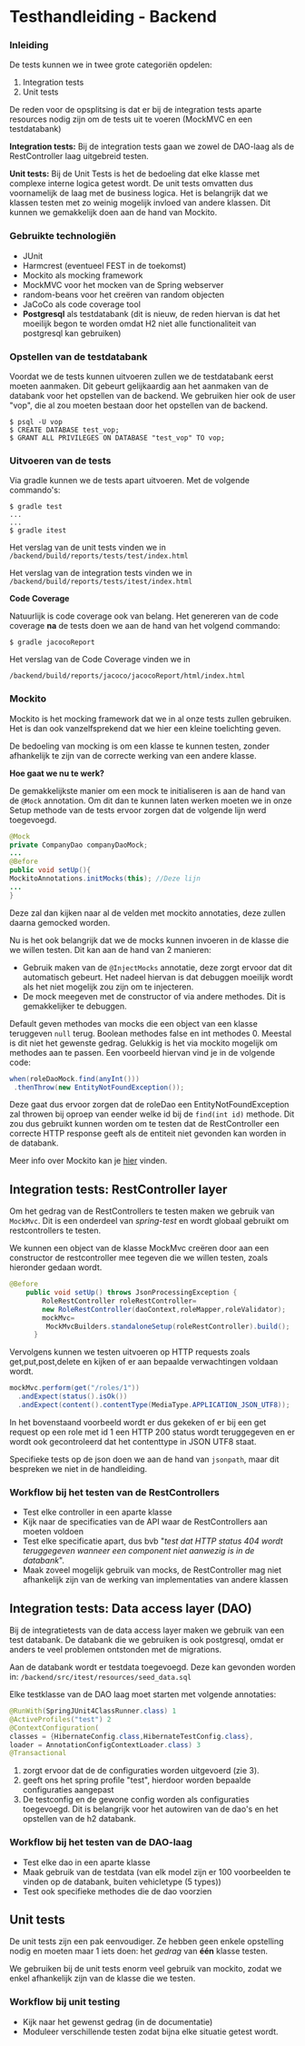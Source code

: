 # Testhandleiding - Backend

### Inleiding

De tests kunnen we in twee grote categoriën opdelen:
1. Integration tests
2. Unit tests

De reden voor de opsplitsing is dat er bij de integration tests aparte resources nodig zijn om de tests uit te voeren (MockMVC en een testdatabank)

**Integration tests:** Bij de integration tests gaan we zowel de DAO-laag als de RestController laag uitgebreid testen.

**Unit tests:** Bij de Unit Tests is het de bedoeling dat elke klasse met complexe interne logica getest wordt. De unit tests omvatten dus voornamelijk de laag met de business logica. Het is belangrijk dat we klassen testen met zo weinig mogelijk invloed van andere klassen. Dit kunnen we gemakkelijk doen aan de hand van Mockito.

### Gebruikte technologiën
- JUnit
- Harmcrest (eventueel FEST in de toekomst)
- Mockito als mocking framework
- MockMVC voor het mocken van de Spring webserver
- random-beans voor het creëren van random objecten
- JaCoCo als code coverage tool
- **Postgresql** als testdatabank (dit is nieuw, de reden hiervan is dat het moeilijk begon te worden omdat H2 niet alle functionaliteit van postgresql kan gebruiken)

### Opstellen van de testdatabank

Voordat we de tests kunnen uitvoeren zullen we de testdatabank eerst moeten aanmaken.
Dit gebeurt gelijkaardig aan het aanmaken van de databank voor het opstellen van de backend. We gebruiken hier ook de user "vop", die al zou moeten bestaan door het opstellen van de backend.

```
$ psql -U vop
$ CREATE DATABASE test_vop;
$ GRANT ALL PRIVILEGES ON DATABASE "test_vop" TO vop;
```

### Uitvoeren van de tests


Via gradle kunnen we de tests apart uitvoeren. Met de volgende commando's:

```
$ gradle test
...
...
$ gradle itest
```

Het verslag van de unit tests vinden we in `/backend/build/reports/tests/test/index.html`

Het verslag van de integration tests vinden we in `/backend/build/reports/tests/itest/index.html`

**Code Coverage**

Natuurlijk is code coverage ook van belang. Het genereren van de code coverage **na** de tests doen we aan de hand van het volgend commando:
 ```
 $ gradle jacocoReport
 ```

Het verslag van de Code Coverage vinden we in

`/backend/build/reports/jacoco/jacocoReport/html/index.html`

### Mockito

Mockito is het mocking framework dat we in al onze tests zullen gebruiken. Het is dan ook vanzelfsprekend dat we hier een kleine toelichting geven.

De bedoeling van mocking is om een klasse te kunnen testen, zonder afhankelijk te zijn van de correcte werking van een andere klasse.

**Hoe gaat we nu te werk?**

De gemakkelijkste manier om een mock te initialiseren is aan de hand van de `@Mock` annotation. Om dit dan te kunnen laten werken moeten we in onze Setup methode van de tests ervoor zorgen dat de volgende lijn werd toegevoegd.
``` java
@Mock
private CompanyDao companyDaoMock;
...
@Before
public void setUp(){
MockitoAnnotations.initMocks(this); //Deze lijn
...
}
```
Deze zal dan kijken naar al de velden met mockito annotaties, deze zullen daarna gemocked worden.

Nu is het ook belangrijk dat we de mocks kunnen invoeren in de klasse die we willen testen. Dit kan aan de hand van 2 manieren:
- Gebruik maken van de `@InjectMocks` annotatie, deze zorgt ervoor dat dit automatisch gebeurt. Het nadeel hiervan is dat debuggen moeilijk wordt als het niet mogelijk zou zijn om te injecteren.
- De mock meegeven met de constructor of via andere methodes. Dit is gemakkelijker te debuggen.

Default geven methodes van mocks die een object van een klasse teruggeven `null` terug. Boolean methodes false en int methodes 0. Meestal is dit niet het gewenste gedrag. Gelukkig is het via mockito mogelijk om methodes aan te passen. Een voorbeeld hiervan vind je in de volgende code:

```java
when(roleDaoMock.find(anyInt()))
 .thenThrow(new EntityNotFoundException());
```
Deze gaat dus ervoor zorgen dat de roleDao een EntityNotFoundException zal throwen bij oproep van eender welke id bij de `find(int id)` methode. Dit zou dus gebruikt kunnen worden om te testen dat de RestController een correcte HTTP response geeft als de entiteit niet gevonden kan worden in de databank.

Meer info over Mockito kan je [hier](https://static.javadoc.io/org.mockito/mockito-core/2.7.17/org/mockito/Mockito.html) vinden.


## Integration tests: RestController layer

Om het gedrag van de RestControllers te testen maken we gebruik van `MockMvc`. Dit is een onderdeel van *spring-test* en wordt globaal gebruikt om restcontrollers te testen.

We kunnen een object van de klasse MockMvc creëren door aan een constructor de restcontroller mee tegeven die we willen testen, zoals hieronder gedaan wordt.

```java
@Before
    public void setUp() throws JsonProcessingException {
        RoleRestController roleRestController=
        new RoleRestController(daoContext,roleMapper,roleValidator);
        mockMvc=
         MockMvcBuilders.standaloneSetup(roleRestController).build();
      }
```

Vervolgens kunnen we testen uitvoeren op HTTP requests zoals get,put,post,delete
en kijken of er aan bepaalde verwachtingen voldaan wordt.

```java
mockMvc.perform(get("/roles/1"))
  .andExpect(status().isOk())
  .andExpect(content().contentType(MediaType.APPLICATION_JSON_UTF8));
```

In het bovenstaand voorbeeld wordt er dus gekeken of er bij een get request op een role met id 1 een HTTP 200 status wordt teruggegeven en er wordt ook gecontroleerd dat het contenttype in JSON UTF8 staat.

Specifieke tests op de json doen we aan de hand van `jsonpath`, maar dit bespreken we niet in de handleiding.

### Workflow bij het testen van de RestControllers
- Test elke controller in een aparte klasse
- Kijk naar de specificaties van de API waar de RestControllers aan moeten voldoen
- Test elke specificatie apart, dus bvb "*test dat HTTP status 404 wordt teruggegeven wanneer een component niet aanwezig is in de databank*".
- Maak zoveel mogelijk gebruik van mocks, de RestController mag niet afhankelijk zijn van de werking van implementaties van andere klassen

## Integration tests: Data access layer (DAO)

Bij de integratietests van de data access layer maken we gebruik van een test databank. De databank die we gebruiken is ook postgresql, omdat er anders te veel problemen ontstonden met de migrations.

Aan de databank wordt er testdata toegevoegd. Deze kan gevonden worden in: `/backend/src/itest/resources/seed_data.sql`

Elke testklasse van de DAO laag moet starten met volgende annotaties:
```java
@RunWith(SpringJUnit4ClassRunner.class) 1
@ActiveProfiles("test") 2
@ContextConfiguration(
classes = {HibernateConfig.class,HibernateTestConfig.class},
loader = AnnotationConfigContextLoader.class) 3
@Transactional
```
1.  zorgt ervoor dat de de configuraties worden uitgevoerd (zie 3).
2.  geeft ons het spring profile "test", hierdoor worden bepaalde configuraties aangepast
3. De testconfig en de gewone config worden als configuraties toegevoegd. Dit is belangrijk voor het autowiren van de dao's en het opstellen van de h2 databank.


### Workflow bij het testen van de DAO-laag
- Test elke dao in een aparte klasse
- Maak gebruik van de testdata (van elk model zijn er 100 voorbeelden te vinden op de databank, buiten vehicletype (5 types))
- Test ook specifieke methodes die de dao voorzien


## Unit tests

De unit tests zijn een pak eenvoudiger. Ze hebben geen enkele opstelling nodig en moeten maar 1 iets doen: het *gedrag* van **één** klasse testen.

We gebruiken bij de unit tests enorm veel gebruik van mockito, zodat we enkel afhankelijk zijn van de klasse die we testen.

### Workflow bij unit testing
- Kijk naar het gewenst gedrag (in de documentatie)
- Moduleer verschillende testen zodat bijna elke situatie getest wordt.
